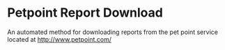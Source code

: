# Petpoint Report Download

An automated method for downloading reports from the pet point service located at http://www.petpoint.com/
